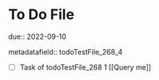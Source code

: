 # To Do File

due:: 2022-09-10

metadatafield:: todoTestFile_268_4

- [ ] Task of todoTestFile_268 1 [[Query me]]
